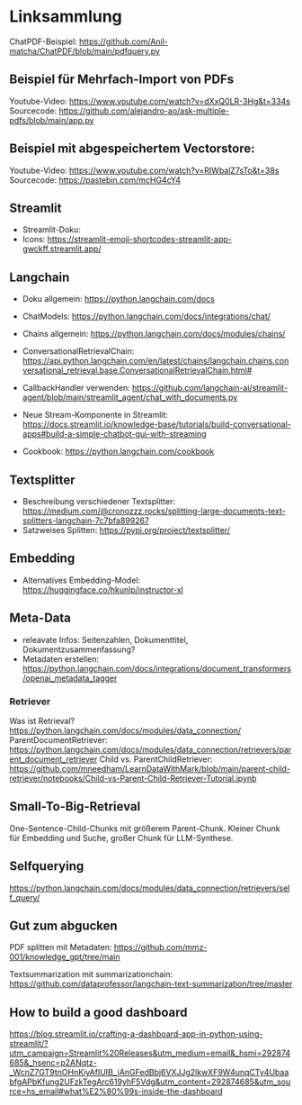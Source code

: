 # Linksammlung

ChatPDF-Beispiel: https://github.com/Anil-matcha/ChatPDF/blob/main/pdfquery.py

## Beispiel für Mehrfach-Import von PDFs
Youtube-Video: https://www.youtube.com/watch?v=dXxQ0LR-3Hg&t=334s 
Sourcecode: https://github.com/alejandro-ao/ask-multiple-pdfs/blob/main/app.py

## Beispiel mit abgespeichertem Vectorstore: 
Youtube-Video: https://www.youtube.com/watch?v=RIWbalZ7sTo&t=38s
Sourcecode: https://pastebin.com/mcHG4cY4

## Streamlit
* Streamlit-Doku: 
* Icons: https://streamlit-emoji-shortcodes-streamlit-app-gwckff.streamlit.app/

## Langchain
- Doku allgemein: https://python.langchain.com/docs
- ChatModels: https://python.langchain.com/docs/integrations/chat/
- Chains allgemein: https://python.langchain.com/docs/modules/chains/
- ConversationalRetrievalChain: https://api.python.langchain.com/en/latest/chains/langchain.chains.conversational_retrieval.base.ConversationalRetrievalChain.html#
- CallbackHandler verwenden: https://github.com/langchain-ai/streamlit-agent/blob/main/streamlit_agent/chat_with_documents.py
- Neue Stream-Komponente in Streamlit: https://docs.streamlit.io/knowledge-base/tutorials/build-conversational-apps#build-a-simple-chatbot-gui-with-streaming

- Cookbook: https://python.langchain.com/cookbook

## Textsplitter
- Beschreibung verschiedener Textsplitter: https://medium.com/@cronozzz.rocks/splitting-large-documents-text-splitters-langchain-7c7bfa899267
- Satzweises Splitten: https://pypi.org/project/textsplitter/

## Embedding
- Alternatives Embedding-Model: https://huggingface.co/hkunlp/instructor-xl

## Meta-Data
- releavate Infos: Seitenzahlen, Dokumenttitel, Dokumentzusammenfassung?
- Metadaten erstellen: https://python.langchain.com/docs/integrations/document_transformers/openai_metadata_tagger

### Retriever
Was ist Retrieval? https://python.langchain.com/docs/modules/data_connection/
ParentDocumentRetriever: https://python.langchain.com/docs/modules/data_connection/retrievers/parent_document_retriever
Child vs. ParentChildRetriever: https://github.com/mneedham/LearnDataWithMark/blob/main/parent-child-retriever/notebooks/Child-vs-Parent-Child-Retriever-Tutorial.ipynb

## Small-To-Big-Retrieval
One-Sentence-Child-Chunks mit größerem Parent-Chunk. Kleiner Chunk für Embedding und Suche, großer Chunk für LLM-Synthese.

## Selfquerying
https://python.langchain.com/docs/modules/data_connection/retrievers/self_query/

## Gut zum abgucken
PDF splitten mit Metadaten:
https://github.com/mmz-001/knowledge_gpt/tree/main

Textsummarization mit summarizationchain:
https://github.com/dataprofessor/langchain-text-summarization/tree/master

## How to build a good dashboard
https://blog.streamlit.io/crafting-a-dashboard-app-in-python-using-streamlit/?utm_campaign=Streamlit%20Releases&utm_medium=email&_hsmi=292874685&_hsenc=p2ANqtz-_WcnZ7GT9tnOHnKiyAfIUIB_jAnGFedBbj6VXJJg2lkwXF9W4unqCTy4UbaabfgAPbKfung2UFzkTegArc619yhF5Vdg&utm_content=292874685&utm_source=hs_email#what%E2%80%99s-inside-the-dashboard
